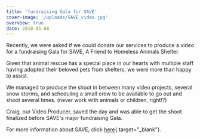 ```yaml
---
title: 'fundraising Gala for SAVE'
cover-image: '/uploads/SAVE_video.jpg'
overview: true
date: 2018-05-08
---
```


Recently, we were asked if we could donate our services to produce a video for a fundraising Gala for SAVE, A Friend to Homeless Animals Shelter.

Given that animal rescue has a special place in our hearts with multiple staff having adopted their beloved pets from shelters, we were more than happy to assist.

We managed to produce the shoot in between many video projects, several snow storms, and scheduling a small crew to be available to go out and shoot several times. (never work with animals or children, right!?)

Craig, our Video Producer, saved the day and was able to get the shoot finalized before SAVE's major fundraising Gala.

For more information about SAVE, click
[here](https://savehomelessanimals.org/){:target="\_blank"}.
